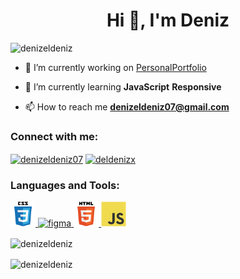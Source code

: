 <h1 align="center">Hi 👋, I'm Deniz</h1>
<p align="left"> <img src="https://komarev.com/ghpvc/?username=denizeldeniz&label=Profile%20views&color=0e75b6&style=flat" alt="denizeldeniz" /> </p>

- 🔭 I’m currently working on [PersonalPortfolio](https://github.com/DenizEldeniz/PersonalPortfolio)

- 🌱 I’m currently learning **JavaScript** **Responsive**

- 📫 How to reach me **denizeldeniz07@gmail.com**

<h3 align="left">Connect with me:</h3>
<p align="left">
<a href="https://www.facebook.com/DenizEldeniz07/" target="blank"><img align="center" src="https://raw.githubusercontent.com/rahuldkjain/github-profile-readme-generator/master/src/images/icons/Social/facebook.svg" alt="deni̇zeldeni̇z07" height="30" width="40" /></a>
<a href="https://instagram.com/deldenizx" target="blank"><img align="center" src="https://raw.githubusercontent.com/rahuldkjain/github-profile-readme-generator/master/src/images/icons/Social/instagram.svg" alt="deldenizx" height="30" width="40" /></a>
</p>

<h3 align="left">Languages and Tools:</h3>
<p align="left"> <a href="https://www.w3schools.com/css/" target="_blank" rel="noreferrer"> <img src="https://raw.githubusercontent.com/devicons/devicon/master/icons/css3/css3-original-wordmark.svg" alt="css3" width="40" height="40"/> </a> <a href="https://www.figma.com/" target="_blank" rel="noreferrer"> <img src="https://www.vectorlogo.zone/logos/figma/figma-icon.svg" alt="figma" width="40" height="40"/> </a> <a href="https://www.w3.org/html/" target="_blank" rel="noreferrer"> <img src="https://raw.githubusercontent.com/devicons/devicon/master/icons/html5/html5-original-wordmark.svg" alt="html5" width="40" height="40"/> </a> <a href="https://developer.mozilla.org/en-US/docs/Web/JavaScript" target="_blank" rel="noreferrer"> <img src="https://raw.githubusercontent.com/devicons/devicon/master/icons/javascript/javascript-original.svg" alt="javascript" width="40" height="40"/> </a> </p>

<p><img align="center" src="https://github-readme-stats.vercel.app/api/top-langs?username=denizeldeniz&show_icons=true&locale=en&layout=compact" alt="denizeldeniz" /></p>

<p><img align="center" src="https://github-readme-streak-stats.herokuapp.com/?user=denizeldeniz&" alt="denizeldeniz" /></p>
